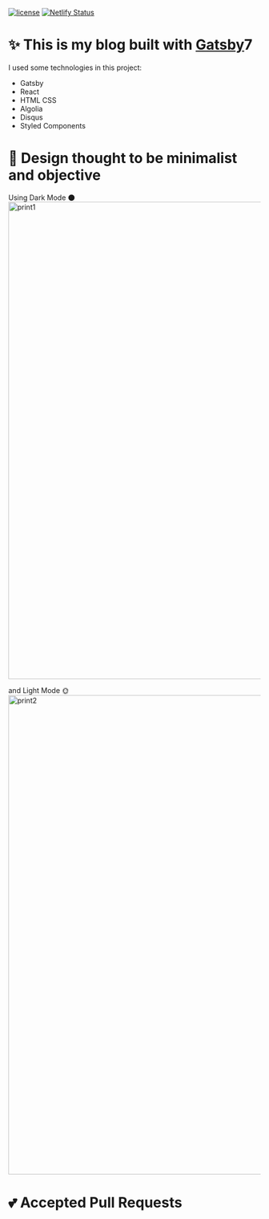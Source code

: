 
[![license](https://img.shields.io/github/license/anabneri/ananeri.com.svg)](/license) 
[![Netlify Status](https://api.netlify.com/api/v1/badges/0c433b72-904c-48a3-a900-b489065a4cc2/deploy-status)](https://app.netlify.com/sites/ananeri/deploys)
# :sparkles: This is my blog built with [Gatsby](https://www.gatsbyjs.org/)7
I used some technologies in this project:
- Gatsby
- React
- HTML CSS
- Algolia
- Disqus
- Styled Components

# :nail_care: Design thought to be minimalist and objective 

Using Dark Mode :new_moon:
<img width="951" alt="print1" src="https://user-images.githubusercontent.com/42419543/82346974-7d6f1a00-99cd-11ea-84bd-efedec84934c.PNG">

and Light Mode :sun_with_face:
<img width="955" alt="print2" src="https://user-images.githubusercontent.com/42419543/82347084-94ae0780-99cd-11ea-8744-ed88631d5d8f.PNG">

# :two_hearts: Accepted Pull Requests

